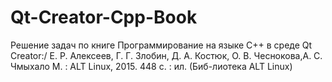 # Qt-Creator-Cpp-Book
Решение задач по книге Программирование на языке С++ в среде Qt Creator:/ Е. Р. Алексеев, Г. Г. Злобин, Д. А. Костюк, О. В. Чеснокова,А. С. Чмыхало  М. : ALT Linux, 2015.  448 с. : ил.  (Биб-лиотека ALT Linux)
